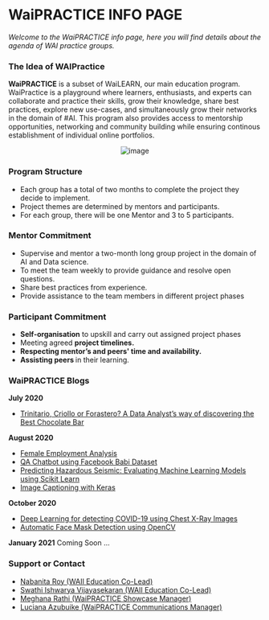 <h1> WaiPRACTICE INFO PAGE</h1>
<em>Welcome to the WaiPRACTICE info page, here you will find details about the agenda of WAI practice groups.</em>

### <a name="idea">The Idea of WAIPractice</a>
<b>WaiPRACTICE</b> is a subset of WaiLEARN, our main education program. WaiPractice is a playground where learners, enthusiasts, and experts can collaborate and practice their skills, grow their knowledge, share best practices, explore new use-cases, and simultaneously grow their networks in the domain of #AI. This program also provides access to mentorship opportunities, networking and community building while ensuring continous establishment of individual online portfolios. <br/>

<p align="center">
 <img src="https://user-images.githubusercontent.com/69084008/100664686-e6a5f180-334f-11eb-99fe-bd5f875d1835.png" alt="image"/>
<br/>
</p>

### <a name="pst">Program Structure</a>
<ul>
 <li>Each group has a total of two months to complete the project they decide to implement.</li>
 <li>Project themes are determined by mentors and participants.</li>
 <li>For each group, there will be one Mentor and 3 to 5 participants.</li>
</ul>

### <a name="mc">Mentor Commitment</a>
<ul>
 <li>Supervise and mentor a two-month long group project in the domain of AI and Data science.</li>
 <li>To meet the team weekly to provide guidance and resolve open questions.</li>
 <li>Share best practices from experience.</li>
 <li>Provide assistance to the team members in different project phases</li>
</ul>

### <a name="pc">Participant Commitment</a>
<ul>
 <li><b>Self-organisation</b> to upskill and carry out assigned project phases</li>
 <li>Meeting agreed <b>project timelines.</b></li>
 <li><b>Respecting mentor’s and peers' time and availability.</b></li>
 <li><b>Assisting peers </b>in their learning.</li>
</ul>

### <a name="blogs">WaiPRACTICE Blogs</a>
<strong>July 2020</strong>
<ul>
  <li><a href="https://medium.com/womeninai/trinitario-criollo-or-forastero-a-data-analysts-way-of-discovering-the-best-chocolate-bar-96d131fe5375">Trinitario, Criollo or Forastero? A Data Analyst’s way of discovering the Best Chocolate Bar</a></li>
</ul>
<strong>August 2020</strong>
<ul>
  <li><a href="https://women-in-ai-ireland.github.io/August-2020-WaiLEARN-Female-Employment-Analysis/">Female Employment Analysis</a></li>
 <li><a href="https://women-in-ai-ireland.github.io/August-2020-WaiLEARN-QA-Chatbot/">QA Chatbot using Facebook Babi Dataset</a></li>
 <li><a href="https://women-in-ai-ireland.github.io/August-2020-WaiLearn-MachineLearning/">Predicting Hazardous Seismic: Evaluating Machine Learning Models using Scikit Learn</a></li>
 <li><a href="https://women-in-ai-ireland.github.io/August-2020-WaiLEARN-Image-Caption-Generation/">Image Captioning with Keras</a></li>
</ul>

<strong>October 2020</strong>
<ul>
  <li><a href="https://women-in-ai-ireland.github.io/October-2020-WaiLEARN-Detecting-COVID-19/">Deep Learning for detecting COVID-19 using Chest X-Ray Images</a></li>
  <li><a href="https://github.com/women-in-ai-ireland/October-2020-WaiLEARN-Face-Mask-Detection/blob/master/Automatic%20Face%20Detection.pdf">Automatic Face Mask Detection using OpenCV</a></li>
</ul>

<strong>January 2021</strong>
Coming Soon ...

### <a name="soc">Support or Contact</a>
<ul>
 <li><a href="https://www.linkedin.com/in/nabanita-roy/">Nabanita Roy (WAII Education Co-Lead)</a></li>
 <li><a href="https://www.linkedin.com/in/swathi-ishwarya-vijayasekaran-0a08b723/">Swathi Ishwarya Vijayasekaran (WAII Education Co-Lead)</a></li>
 <li><a href="https://www.linkedin.com/in/meghana-r-04b6a6122/">Meghana Rathi (WaiPRACTICE Showcase Manager)</a></li>
 <li><a href="https://www.linkedin.com/in/i-am-luciana-azubuike/">Luciana Azubuike (WaiPRACTICE Communications Manager)</a></li>
</ul>
<br/>
